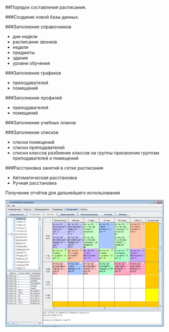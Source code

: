 ##Порядок составления расписания.

###Создание новой базы данных.

###Заполнение справочников
*	дни недели
*	расписание звонков
*	недели
*	предметы
*	здания
*	уровни обучения
	
###Заполнение графиков
*	преподавателей
*	помещений
	
###Заполнение профилей	
*	преподавателей
*	помещений
	
###Заполнение учебных планов	
	
###Заполнение списков
*	списки помещений
*	списки преподавателей
*	списки классов
		разбиение классов на группы
		присвоение группам преподавателей и помещений
		
###Расстановка занятий в сетке расписания
*	Автоматическая расстановка
*	Ручная расстановка
	
Получение отчётов для дальнейшего использования	

<img src='https://github.com/viljinsky/timegrid3/blob/master/screenshort1.png' alt='скрееншорт'>